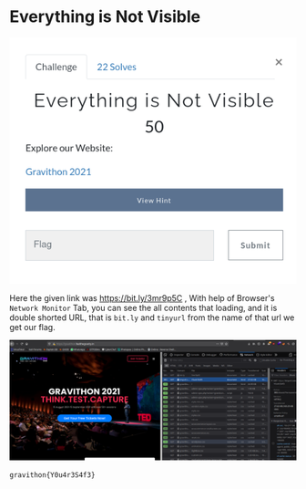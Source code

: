 # Everything is Not Visible

![](img/1.png)

Here the given link was https://bit.ly/3mr9p5C , With help of Browser's `Network Monitor` Tab, you can see the all contents that loading, and it is double shorted URL, that is `bit.ly` and `tinyurl` from the name of that url we get our flag.

![](img/2.png)

```
gravithon{Y0u4r3S4f3}
```
